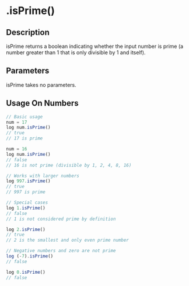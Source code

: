 # .isPrime()

## Description

isPrime returns a boolean indicating whether the input number is prime (a number greater than 1 that is only divisible by 1 and itself).

## Parameters

isPrime takes no parameters.

## Usage On Numbers

```javascript
// Basic usage
num = 17
log num.isPrime()
// true
// 17 is prime

num = 16
log num.isPrime()
// false
// 16 is not prime (divisible by 1, 2, 4, 8, 16)

// Works with larger numbers
log 997.isPrime()
// true
// 997 is prime

// Special cases
log 1.isPrime()
// false
// 1 is not considered prime by definition

log 2.isPrime()
// true
// 2 is the smallest and only even prime number

// Negative numbers and zero are not prime
log (-7).isPrime()
// false

log 0.isPrime()
// false
```
